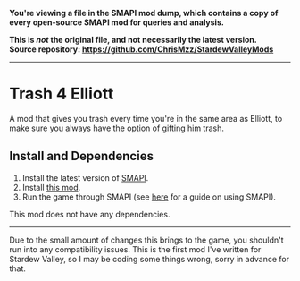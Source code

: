 **You're viewing a file in the SMAPI mod dump, which contains a copy of every open-source SMAPI mod
for queries and analysis.**

**This is _not_ the original file, and not necessarily the latest version.**  
**Source repository: https://github.com/ChrisMzz/StardewValleyMods**

----


# Trash 4 Elliott

A mod that gives you trash every time you're in the same area as Elliott, to make sure you always have the option of gifting him trash.

## Install and Dependencies

1. Install the latest version of [SMAPI](https://smapi.io/).
2. Install [this mod](https://www.nexusmods.com/stardewvalley/mods/18882/).
3. Run the game through SMAPI (see [here](https://stardewvalleywiki.com/Modding:Player_Guide/Getting_Started) for a guide on using SMAPI).

This mod does not have any dependencies.

---

Due to the small amount of changes this brings to the game, you shouldn't run into any compatibility issues. This is the first mod I've written for Stardew Valley, so I may be coding some things wrong, sorry in advance for that.

